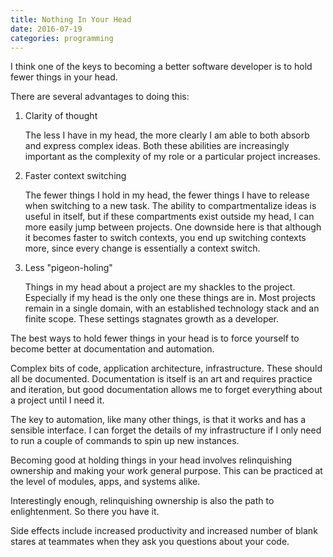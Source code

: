 ```yaml
---
title: Nothing In Your Head
date: 2016-07-19
categories: programming
---
```


I think one of the keys to becoming a better software developer
is to hold fewer things in your head.

There are several advantages to doing this:

1. Clarity of thought

    The less I have in my head, the more clearly I am able to
    both absorb and express complex ideas. Both these abilities
    are increasingly important as the complexity of my role or a
    particular project increases.

1. Faster context switching

    The fewer things I hold in my head, the fewer things I have to
    release when switching to a new task.
    The ability to compartmentalize ideas is useful in itself, but if these
    compartments exist outside my head, I can more easily jump between
    projects. One downside here is that although it becomes faster to
    switch contexts, you end up switching contexts more, since every
    change is essentially a context switch.

1. Less "pigeon-holing"

    Things in my head about a project are my shackles to the project.
    Especially if my head is the only one these things are in.
    Most projects remain in a single domain, with an established technology
    stack and an finite scope. These settings stagnates growth as a developer.

The best ways to hold fewer things in your head is to force yourself
to become better at documentation and automation.

Complex bits of code, application architecture, infrastructure. These should
all be documented. Documentation is itself is an art and requires
practice and iteration, but good documentation allows me to forget everything
about a project until I need it.

The key to automation, like many other things, is that it works and has a
sensible interface. I can forget the details of my infrastructure if I only need
to run a couple of commands to spin up new instances.

Becoming good at holding things in your head involves relinquishing
ownership and making your work general purpose. This can be practiced
at the level of modules, apps, and systems alike.

Interestingly enough, relinquishing ownership is also the path to enlightenment.
So there you have it.

Side effects include increased productivity and increased number of blank stares
at teammates when they ask you questions about your code.
